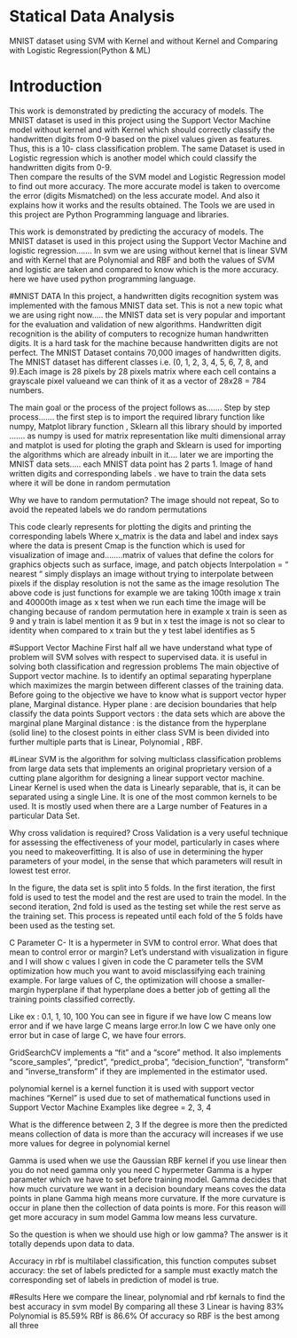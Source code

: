 # Statical Data Analysis
 MNIST dataset using SVM with Kernel and without Kernel and ﻿Comparing with Logistic Regression(Python &amp; ML)

# Introduction
This work is demonstrated by predicting the accuracy of models. The MNIST dataset is used in this project using the Support Vector Machine model without kernel 
and with Kernel which should correctly classify the handwritten digits from 0-9 based on the pixel values given as features. Thus, this is a 10- class 
classification problem. The same Dataset is used in Logistic regression which is another model which could classify the handwritten digits from 0-9.  
Then compare the results of the SVM model and Logistic Regression model to find out more accuracy. The more accurate model is taken to overcome the error
(digits Mismatched) on the less accurate model. And also it explains how it works and the results obtained. The Tools we are used in this project are Python
Programming language and libraries.

This work is demonstrated by predicting the accuracy of models. The MNIST dataset is used in this project using the Support Vector Machine and
logistic regression....... In svm we are using without kernel that is linear SVM and with Kernel that are Polynomial and RBF and both the values
of SVM and logistic are taken and compared to know which is the more accuracy. here we have used python programming language.

#MNIST DATA
In this project, a handwritten digits recognition system was implemented with the famous MNIST data set. This is not a new topic what we are using 
right now..... the MNIST data set is very popular and important for the evaluation and validation of new algorithms. Handwritten digit recognition is
the ability of computers to recognize human handwritten digits.
It is a hard task for the machine because handwritten digits are not perfect. The MNIST Dataset contains 70,000 images of
handwritten digits. The MNIST dataset has different classes i.e. (0, 1, 2, 3, 4, 5, 6, 7, 8, and 9).Each image is 28 pixels by 28 pixels matrix
where each cell contains a grayscale pixel valueand we can think of it as a vector of 28x28 = 784 numbers.

The main goal or the process of the project follows as....... Step by step process....... the first step is to
import the required library function like numpy, Matplot library function , Sklearn all this library
should by imported ....... as numpy is used for matrix representation like multi dimensional array
and matplot is used for ploting the graph and Sklearn is used for importing the algorithms which
are already inbuilt in it.... later we are importing the MNIST data sets..... each MNIST data point
has 2 parts 1. Image of hand written digits and corresponding labels . we have to train the data
sets where it will be done in random permutation

Why we have to random permutation?
The image should not repeat, So to avoid the repeated labels we do random permutations 

This code clearly represents for plotting the digits and printing the corresponding labels Where x_matrix is the data and label and index
says where the data is present Cmap is the function which is used for visualization of image and........matrix of values
that define the colors for graphics objects such as surface, image, and patch objects Interpolation = “ nearest “ simply displays an
image without trying to interpolate between pixels if the display resolution is not the same as the
image resolution
The above code is just functions
for example
we are taking 100th image x train and 40000th image as x test when we run each time the image
will be changing because of random permutation here in example x train is seen as 9 and y train
is label mention it as 9 but in x test the image is not so clear to identity when compared to x train
but the y test label identifies as 5

#Support Vector Machine
First half all we have understand what type of problem will SVM solves with respect to supervised data. it is useful in solving both
classification and regression problems The main objective of Support vector machine. Is to identify an optimal separating hyperplane which
maximizes the margin between different classes of the training data. Before going to the objective we have to know what is support vector
hyper plane, Marginal distance.
Hyper plane : are decision boundaries that help classify the data points
Support vectors : the data sets which are above the marginal plane
Marginal distance : is the distance from the hyperplane (solid line) to the closest points in either class
SVM is been divided into further multiple parts
that is Linear, Polynomial , RBF.

#Linear SVM 
is the algorithm for solving multiclass classification problems from large data sets that implements an original proprietary version of a
cutting plane algorithm for designing a linear support vector machine.
Linear Kernel is used when the data is Linearly separable, that is, it can be separated using a single Line. It is one of the most common kernels to be
used. It is mostly used when there are a Large number of Features in a particular Data Set.

Why cross validation is required?
Cross Validation is a very useful technique for assessing the effectiveness of your model, particularly in cases where you need to
makeoverfitting. It is also of use in determining the hyper parameters of your model, in the sense that which parameters will result in lowest test error.

In the figure, the data set is split into 5 folds. In the first iteration, the first fold is used to test the model and the rest are used to train the model. In
the second iteration, 2nd fold is used as the testing set while the rest serve as the training set. This process is repeated until each fold of the 5 folds
have been used as the testing set.

C Parameter
C- It is a hypermeter in SVM to control error.
What does that mean to control error or margin?
Let’s understand with visualization in figure and I will show c values I given in code the C parameter tells the SVM optimization how
much you want to avoid misclassifying each training example. For large values of C, the optimization will choose a smaller-margin
hyperplane if that hyperplane does a better job of getting all the training points classified correctly.

Like ex : 0.1, 1, 10, 100
You can see in figure if we have low C means low error and if we have large C means large error.In low C we have only one error but in case of large
C, we have four errors.

GridSearchCV implements a “fit” and a “score” method. It also implements “score_samples”, “predict”, “predict_proba”, “decision_function”,
“transform” and “inverse_transform” if they are implemented in the estimator used.

polynomial kernel is a kernel function it is used with support vector machines “Kernel” is used due to set of mathematical
functions used in Support Vector Machine
Examples like degree = 2, 3, 4

What is the difference between 2, 3
If the degree is more then the predicted means collection of data is more than the accuracy will increases if we use more values for degree in polynomial kernel

Gamma is used when we use the Gaussian RBF kernel if you use linear then you do not need gamma only you need C hypermeter
Gamma is a hyper parameter which we have to set before training model. Gamma decides that how much curvature we want in a decision boundary means coves
the data points in plane Gamma high means more curvature. If the more curvature is occur in plane then the collection of data points is more.
For this reason will get more accuracy in sum model Gamma low means less curvature.

So the question is when we should use high or low gamma?
The answer is it totally depends upon data to data.

Accuracy in rbf is multilabel classification, this function computes subset accuracy: the set of labels predicted for a sample must exactly match
the corresponding set of labels in prediction of model is true.

#Results
Here we compare the linear, polynomial and rbf kernals to find the best accuracy in svm model By comparing all these 3
Linear is having 83%
Polynomial is 85.59%
RBf is 86.6%
Of accuracy so RBF is the best among all three

